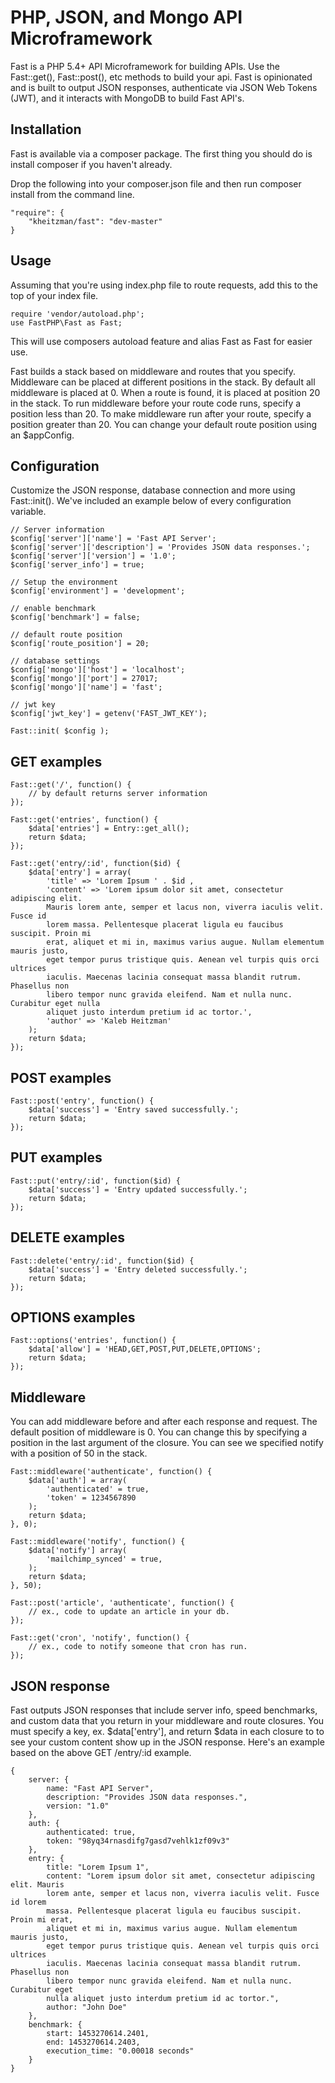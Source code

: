 # PHP, JSON, and Mongo API Microframework

Fast is a PHP 5.4+ API Microframework for building APIs. Use the Fast::get(), Fast::post(), etc methods to build your api. Fast is opinionated and is built to output JSON responses, authenticate via JSON Web Tokens (JWT), and it interacts with MongoDB to build Fast API's.

## Installation

Fast is available via a composer package. The first thing you should do is install composer if you haven't already.

Drop the following into your composer.json file and then run composer install from the command line.

	"require": {
		"kheitzman/fast": "dev-master"
	}

## Usage

Assuming that you're using index.php file to route requests, add this to the top of your index file.

	require 'vendor/autoload.php';
	use FastPHP\Fast as Fast;

This will use composers autoload feature and alias Fast as Fast for easier use.

Fast builds a stack based on middleware and routes that you specify. Middleware can be placed at different positions in the stack. By default all middleware is placed at 0. When a route is found, it is placed at position 20 in the stack. To run middleware before your route code runs, specify a position less than 20. To make middleware run after your route, specify a position greater than 20. You can change your default route position using an $appConfig.

## Configuration

Customize the JSON response, database connection and more using Fast::init(). We've included an example below of every configuration variable.

	// Server information
	$config['server']['name'] = 'Fast API Server';
	$config['server']['description'] = 'Provides JSON data responses.';
	$config['server']['version'] = '1.0';
	$config['server_info'] = true;

	// Setup the environment
	$config['environment'] = 'development';

	// enable benchmark
	$config['benchmark'] = false;

	// default route position
	$config['route_position'] = 20;

	// database settings
	$config['mongo']['host'] = 'localhost';
	$config['mongo']['port'] = 27017;
	$config['mongo']['name'] = 'fast';

	// jwt key
	$config['jwt_key'] = getenv('FAST_JWT_KEY');

	Fast::init( $config );

## GET examples

	Fast::get('/', function() {
		// by default returns server information
	});

	Fast::get('entries', function() {
		$data['entries'] = Entry::get_all();
		return $data;
	});

	Fast::get('entry/:id', function($id) {
		$data['entry'] = array(
			'title' => 'Lorem Ipsum ' . $id ,
			'content' => 'Lorem ipsum dolor sit amet, consectetur adipiscing elit.
			Mauris lorem ante, semper et lacus non, viverra iaculis velit. Fusce id
			lorem massa. Pellentesque placerat ligula eu faucibus suscipit. Proin mi
			erat, aliquet et mi in, maximus varius augue. Nullam elementum mauris justo,
			eget tempor purus tristique quis. Aenean vel turpis quis orci ultrices
			iaculis. Maecenas lacinia consequat massa blandit rutrum. Phasellus non
			libero tempor nunc gravida eleifend. Nam et nulla nunc. Curabitur eget nulla
			aliquet justo interdum pretium id ac tortor.',
			'author' => 'Kaleb Heitzman'
		);
		return $data;
	});

## POST examples

	Fast::post('entry', function() {
		$data['success'] = 'Entry saved successfully.';
		return $data;
	});

## PUT examples

	Fast::put('entry/:id', function($id) {
		$data['success'] = 'Entry updated successfully.';
		return $data;
	});

## DELETE examples

	Fast::delete('entry/:id', function($id) {
		$data['success'] = 'Entry deleted successfully.';
		return $data;
	});

## OPTIONS examples

	Fast::options('entries', function() {
		$data['allow'] = 'HEAD,GET,POST,PUT,DELETE,OPTIONS';
		return $data;
	});

## Middleware

You can add middleware before and after each response and request. The default position of middleware is 0. You can change this by specifying a position in the last argument of the closure. You can see we specified notify with a position of 50 in the stack.

	Fast::middleware('authenticate', function() {
		$data['auth'] = array(
			'authenticated' = true,
			'token' = 1234567890
		);
		return $data;
	}, 0);

	Fast::middleware('notify', function() {
		$data['notify'] array(
			'mailchimp_synced' = true,
		);
		return $data;
	}, 50);

	Fast::post('article', 'authenticate', function() {
		// ex., code to update an article in your db.
	});

	Fast::get('cron', 'notify', function() {
		// ex., code to notify someone that cron has run.
	});

## JSON response

Fast outputs JSON responses that include server info, speed benchmarks, and custom data that you return in your middleware and route closures. You must specify a key, ex. $data['entry'], and return $data in each closure to to see your custom content show up in the JSON response. Here's an example based on the above GET /entry/:id example.

	{
		server: {
			name: "Fast API Server",
			description: "Provides JSON data responses.",
			version: "1.0"
		},
		auth: {
			authenticated: true,
			token: "98yq34rnasdifg7gasd7vehlk1zf09v3"
		},
		entry: {
			title: "Lorem Ipsum 1",
			content: "Lorem ipsum dolor sit amet, consectetur adipiscing elit. Mauris
			lorem ante, semper et lacus non, viverra iaculis velit. Fusce id lorem
			massa. Pellentesque placerat ligula eu faucibus suscipit. Proin mi erat,
			aliquet et mi in, maximus varius augue. Nullam elementum mauris justo,
			eget tempor purus tristique quis. Aenean vel turpis quis orci ultrices
			iaculis. Maecenas lacinia consequat massa blandit rutrum. Phasellus non
			libero tempor nunc gravida eleifend. Nam et nulla nunc. Curabitur eget
			nulla aliquet justo interdum pretium id ac tortor.",
			author: "John Doe"
		},
		benchmark: {
			start: 1453270614.2401,
			end: 1453270614.2403,
			execution_time: "0.00018 seconds"
		}
	}
